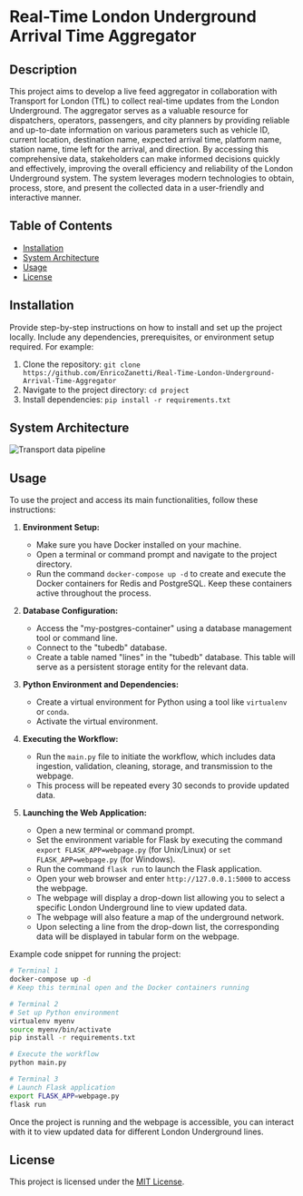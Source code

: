 # Real-Time London Underground Arrival Time Aggregator

## Description

This project aims to develop a live feed aggregator in collaboration with Transport for London (TfL) to collect real-time updates from the London Underground. The aggregator serves as a valuable resource for dispatchers, operators, passengers, and city planners by providing reliable and up-to-date information on various parameters such as vehicle ID, current location, destination name, expected arrival time, platform name, station name, time left for the arrival, and direction. By accessing this comprehensive data, stakeholders can make informed decisions quickly and effectively, improving the overall efficiency and reliability of the London Underground system. The system leverages modern technologies to obtain, process, store, and present the collected data in a user-friendly and interactive manner.

## Table of Contents

- [Installation](#installation)
- [System Architecture](#system-architecture)
- [Usage](#usage)
- [License](#license)

## Installation

Provide step-by-step instructions on how to install and set up the project locally. Include any dependencies, prerequisites, or environment setup required. For example:

1. Clone the repository: `git clone https://github.com/EnricoZanetti/Real-Time-London-Underground-Arrival-Time-Aggregator`
2. Navigate to the project directory: `cd project`
3. Install dependencies: `pip install -r requirements.txt`

## System Architecture

![Transport data pipeline](https://github.com/EnricoZanetti/Real-Time-London-Underground-Arrival-Time-Aggregator/assets/98333026/88a6b45d-bf63-4cc6-8623-5fc9e0565995)

## Usage

To use the project and access its main functionalities, follow these instructions:

1. **Environment Setup:**
   - Make sure you have Docker installed on your machine.
   - Open a terminal or command prompt and navigate to the project directory.
   - Run the command `docker-compose up -d` to create and execute the Docker containers for Redis and PostgreSQL. Keep these containers active throughout the process.

2. **Database Configuration:**
   - Access the "my-postgres-container" using a database management tool or command line.
   - Connect to the "tubedb" database.
   - Create a table named "lines" in the "tubedb" database. This table will serve as a persistent storage entity for the relevant data.

3. **Python Environment and Dependencies:**
   - Create a virtual environment for Python using a tool like `virtualenv` or `conda`.
   - Activate the virtual environment.
   
4. **Executing the Workflow:**
   - Run the `main.py` file to initiate the workflow, which includes data ingestion, validation, cleaning, storage, and transmission to the webpage.
   - This process will be repeated every 30 seconds to provide updated data.

5. **Launching the Web Application:**
   - Open a new terminal or command prompt.
   - Set the environment variable for Flask by executing the command `export FLASK_APP=webpage.py` (for Unix/Linux) or `set FLASK_APP=webpage.py` (for Windows).
   - Run the command `flask run` to launch the Flask application.
   - Open your web browser and enter `http://127.0.0.1:5000` to access the webpage.
   - The webpage will display a drop-down list allowing you to select a specific London Underground line to view updated data.
   - The webpage will also feature a map of the underground network.
   - Upon selecting a line from the drop-down list, the corresponding data will be displayed in tabular form on the webpage.

Example code snippet for running the project:
```bash
# Terminal 1
docker-compose up -d
# Keep this terminal open and the Docker containers running

# Terminal 2
# Set up Python environment
virtualenv myenv
source myenv/bin/activate
pip install -r requirements.txt

# Execute the workflow
python main.py

# Terminal 3
# Launch Flask application
export FLASK_APP=webpage.py
flask run
```

Once the project is running and the webpage is accessible, you can interact with it to view updated data for different London Underground lines.

## License

This project is licensed under the [MIT License](https://opensource.org/licenses/MIT).

